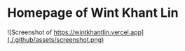 # Homepage of Wint Khant Lin

![Screenshot of https://wintkhantlin.vercel.app](./.github/assets/screenshot.png)
